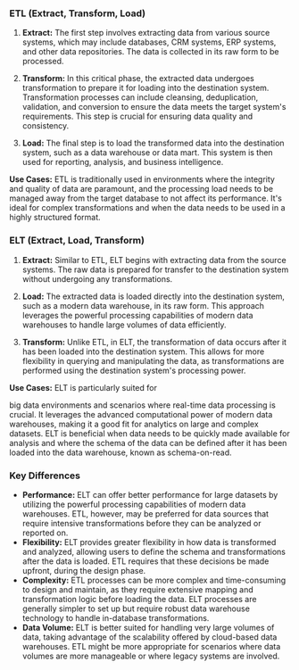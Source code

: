 ### ETL (Extract, Transform, Load)

1. **Extract:** The first step involves extracting data from various source systems, which may include databases, CRM systems, ERP systems, and other data repositories. The data is collected in its raw form to be processed.

2. **Transform:** In this critical phase, the extracted data undergoes transformation to prepare it for loading into the destination system. Transformation processes can include cleansing, deduplication, validation, and conversion to ensure the data meets the target system's requirements. This step is crucial for ensuring data quality and consistency.

3. **Load:** The final step is to load the transformed data into the destination system, such as a data warehouse or data mart. This system is then used for reporting, analysis, and business intelligence.

**Use Cases:** ETL is traditionally used in environments where the integrity and quality of data are paramount, and the processing load needs to be managed away from the target database to not affect its performance. It's ideal for complex transformations and when the data needs to be used in a highly structured format.

### ELT (Extract, Load, Transform)

1. **Extract:** Similar to ETL, ELT begins with extracting data from the source systems. The raw data is prepared for transfer to the destination system without undergoing any transformations.

2. **Load:** The extracted data is loaded directly into the destination system, such as a modern data warehouse, in its raw form. This approach leverages the powerful processing capabilities of modern data warehouses to handle large volumes of data efficiently.

3. **Transform:** Unlike ETL, in ELT, the transformation of data occurs after it has been loaded into the destination system. This allows for more flexibility in querying and manipulating the data, as transformations are performed using the destination system's processing power.

**Use Cases:** ELT is particularly suited for

big data environments and scenarios where real-time data processing is crucial. It leverages the advanced computational power of modern data warehouses, making it a good fit for analytics on large and complex datasets. ELT is beneficial when data needs to be quickly made available for analysis and where the schema of the data can be defined after it has been loaded into the data warehouse, known as schema-on-read.

### Key Differences

- **Performance:** ELT can offer better performance for large datasets by utilizing the powerful processing capabilities of modern data warehouses. ETL, however, may be preferred for data sources that require intensive transformations before they can be analyzed or reported on.
- **Flexibility:** ELT provides greater flexibility in how data is transformed and analyzed, allowing users to define the schema and transformations after the data is loaded. ETL requires that these decisions be made upfront, during the design phase.
- **Complexity:** ETL processes can be more complex and time-consuming to design and maintain, as they require extensive mapping and transformation logic before loading the data. ELT processes are generally simpler to set up but require robust data warehouse technology to handle in-database transformations.
- **Data Volume:** ELT is better suited for handling very large volumes of data, taking advantage of the scalability offered by cloud-based data warehouses. ETL might be more appropriate for scenarios where data volumes are more manageable or where legacy systems are involved.

